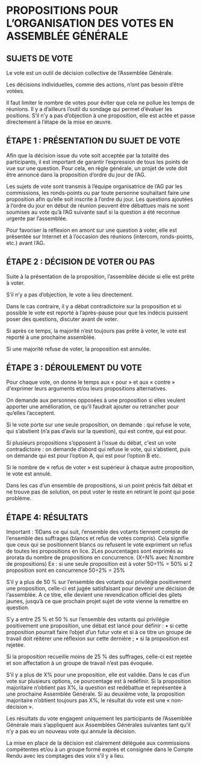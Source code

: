# PROPOSITIONS POUR L’ORGANISATION DES VOTES EN ASSEMBLÉE GÉNÉRALE


## SUJETS DE VOTE

Le vote est un outil de décision collective de l’Assemblée Générale.

Les décisions individuelles, comme des actions, n’ont pas besoin d’être votées.

Il faut limiter le nombre de votes pour éviter que cela ne pollue les temps de réunions. Il y a d’ailleurs l’outil du sondage qui permet d’évaluer les positions. S’il n’y a pas d’objection à une proposition, elle est actée et passe directement à l’étape de la mise en œuvre.

## ÉTAPE 1 : PRÉSENTATION DU SUJET DE VOTE

Afin que la décision issue du vote soit acceptée par la totalité des participants, il est important de garantir l’expression de tous les points de vue sur une question. Pour cela, en règle générale, un projet de vote doit être annoncé dans la proposition d’ordre du jour de l’AG. 

Les sujets de vote sont transmis à l’équipe organisatrice de l’AG par les commissions, les ronds-points ou par toute personne souhaitant faire une proposition afin qu’elle soit inscrite à l’ordre du jour. Les questions ajoutées à l’ordre du jour en début de réunion peuvent être débattues mais ne sont soumises au vote qu’à l’AG suivante sauf si la question a été reconnue urgente par l’assemblée.

Pour favoriser la réflexion en amont sur une question à voter, elle est présentée sur Internet et à l’occasion des réunions (intercom, ronds-points, etc.) avant l’AG.


## ÉTAPE 2 : DÉCISION DE VOTER OU PAS

Suite à la présentation de la proposition, l’assemblée décide si elle est prête à voter.

S’il n’y a pas d’objection, le vote a lieu directement.

Dans le cas contraire, il y a débat contradictoire sur la proposition et si possible le vote est reporté à l’après-pause pour que les indécis puissent poser des questions, discuter avant de voter.

Si après ce temps, la majorité n’est toujours pas prête à voter, le vote est reporté à une prochaine assemblée.

Si une majorité refuse de voter, la proposition est annulée.


## ÉTAPE 3 : DÉROULEMENT DU VOTE

Pour chaque vote, on donne le temps aux « pour » et aux « contre » d'exprimer leurs arguments et/ou leurs propositions alternatives. 

On demande aux personnes opposées à une proposition si elles veulent apporter une amélioration, ce qu’il faudrait ajouter ou retrancher pour qu’elles l’acceptent.

Si le vote porte sur une seule proposition, on demande : qui refuse le vote, qui s’abstient (n’a pas d’avis sur la question), qui est contre, qui est pour.

Si plusieurs propositions s’opposent à l’issue du débat, c'est un vote contradictoire : on demande d’abord qui refuse le vote, qui s’abstient, puis on demande qui est pour l’option A, qui est pour l’option B etc.

Si le nombre de « refus de voter » est supérieur à chaque autre proposition, le vote est annulé.

Dans les cas d’un ensemble de propositions, si un point précis fait débat et ne trouve pas de solution, on peut voter le reste en retirant le point qui pose problème.


## ÉTAPE 4: RÉSULTATS

Important :
1)Dans ce qui suit, l’ensemble des votants tiennent compte de l’ensemble des suffrages (blancs et refus de votes compris). Cela signifie que ceux qui se positionnent blancs ou refusent le vote expriment un refus de toutes les propositions en lice. 
2Les pourcentages sont exprimés au prorata du nombre de propositions en concurrence.
(X÷N% avec N:nombre de propositions)
Ex : 
si une seule proposition est à voter      50÷1% = 50%
si 2 proposition sont en concurrence    50÷2% = 25%


S’il y a plus de 50 % sur l’ensemble des votants qui privilégie positivement une proposition, celle-ci est jugée satisfaisant pour devenir une décision de l’assemblée. A ce titre, elle devient une revendication officiel des gilets jaunes, jusqu’à ce que prochain projet sujet de vote vienne la remettre en question.

S’y a entre 25 % et 50 %  sur l’ensemble des votants qui privilégie positivement une proposition, une débat est lancé pour définir :
    • si cette proposition pourrait faire l’objet d’un futur vote et si à ce titre un groupe de travail doit réitérer une réflexion sur cette dernière ;
    • si la proposition est rejetée.

Si la proposition recueille moins de 25 % des suffrages, celle-ci est rejetée et son affectation à un groupe de travail n’est pas évoquée.


S’il y a plus de X% pour une proposition, elle est validée. Dans le cas d’un vote sur plusieurs options, ce pourcentage est à redéfinir. 
Si la proposition majoritaire n’obtient pas X%, la question est redébattue et représentée à une prochaine Assemblée Générale. Si au deuxième vote, la proposition majoritaire n’obtient toujours pas X%, le résultat du vote est une « non-décision ».

Les résultats du vote engagent uniquement les participants de l’Assemblée Générale mais s’appliquent aux Assemblées Générales suivantes tant qu’il n’y a pas eu un nouveau vote qui annule la décision. 

La mise en place de la décision est clairement déléguée aux commissions compétentes et/ou à un groupe formé exprès et consignée dans le Compte Rendu avec les comptages des voix s'il y a lieu.


